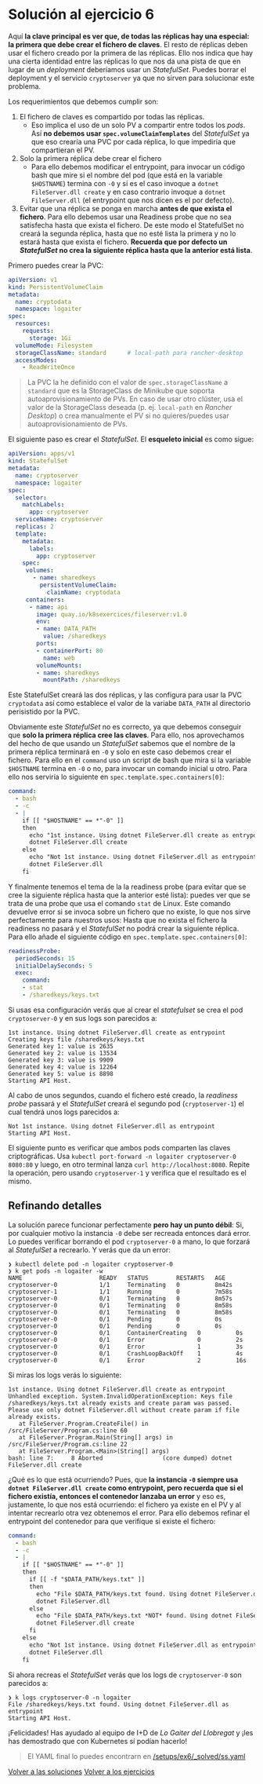 # Solución al ejercicio 6

Aquí **la clave principal es ver que, de todas las réplicas hay una especial: la primera que debe crear el fichero de claves**. El resto de réplicas deben usar el fichero creado por la primera de las réplicas. Ello nos indica que hay una cierta identidad entre las réplicas lo que nos da una pista de que en lugar de un _deployment_ deberíamos usar un _StatefulSet_. Puedes borrar el deployment y el servicio `cryptoserver` ya que no sirven para solucionar este problema.

Los requerimientos que debemos cumplir son:

1. El fichero de claves es compartido por todas las réplicas.
    * Eso implica el uso de un solo PV a compartir entre todos los _pods_. Así **no debemos usar `spec.volumeClaimTemplates`** del _StatefulSet_ ya que eso crearía una PVC por cada réplica, lo que impediría que compartieran el PV.
2. Solo la primera réplica debe crear el fichero
    * Para ello debemos modificar el entrypoint, para invocar un código bash que mire si el nombre del pod (que está en la variable `$HOSTNAME`) termina con `-0` y si es el caso invoque a `dotnet FileServer.dll create` y en caso contrario invoque a `dotnet FileServer.dll` (el entrypoint que nos dicen es el por defecto).
3. Evitar que una réplica se ponga en marcha **antes de que exista el fichero**. Para ello debemos usar una Readiness probe que no sea satisfecha hasta que exista el fichero. De este modo el StatefulSet no creará la segunda réplica, hasta que no esté lista la primera y no lo estará hasta que exista el fichero. **Recuerda que por defecto un _StatefulSet_ no crea la siguiente réplica hasta que la anterior está lista**.

Primero puedes crear la PVC:

```yaml
apiVersion: v1
kind: PersistentVolumeClaim
metadata:
  name: cryptodata
  namespace: logaiter
spec:
  resources:
    requests:
      storage: 1Gi
  volumeMode: Filesystem
  storageClassName: standard      # local-path para rancher-desktop
  accessModes:
    - ReadWriteOnce
```

> La PVC la he definido con el valor de `spec.storageClassName` a `standard` que es la StorageClass de Minikube que soporta autoaprovisionamiento de PVs. En caso de usar otro clúster, usa el valor de la StorageClass deseada (p. ej. `local-path` en _Rancher Desktop_) o crea manualmente el PV si no quieres/puedes usar autoaprovisionamiento de PVs.

El siguiente paso es crear el _StatefulSet_. El **esqueleto inicial** es como sigue:

```yaml
apiVersion: apps/v1
kind: StatefulSet
metadata:
  name: cryptoserver
  namespace: logaiter
spec:
  selector:
    matchLabels:
      app: cryptoserver
  serviceName: cryptoserver
  replicas: 2
  template:
    metadata:
      labels:
        app: cryptoserver
    spec:
     volumes:
       - name: sharedkeys
         persistentVolumeClaim:
           claimName: cryptodata
     containers:
      - name: api
        image: quay.io/k8sexercices/fileserver:v1.0
        env:
        - name: DATA_PATH
          value: /sharedkeys
        ports:
        - containerPort: 80
          name: web
        volumeMounts:
        - name: sharedkeys
          mountPath: /sharedkeys
```

Este StatefulSet creará las dos réplicas, y las configura para usar la PVC `cryptodata` así como establece el valor de la variabe `DATA_PATH` al directorio perisistido por la PVC. 

Obviamente este _StatefulSet_ no es correcto, ya que debemos conseguir que **solo la  primera réplica cree las claves**. Para ello, nos aprovechamos del hecho de que usando un _StatefulSet_ sabemos que el nombre de la primera réplica terminará en `-0` y solo en este caso debemos crear el fichero. Para ello en el `command` uso un script de bash que mira si la variable `$HOSTNAME` termina en `-0` o no, para invocar un comando inicial u otro. Para ello nos serviría lo siguiente en `spec.template.spec.containers[0]`:

```yaml
command:
  - bash
  - -c
  - |
    if [[ "$HOSTNAME" == *"-0" ]]
    then
      echo "1st instance. Using dotnet FileServer.dll create as entrypoint"
      dotnet FileServer.dll create
    else
      echo "Not 1st instance. Using dotnet FileServer.dll as entrypoint"
      dotnet FileServer.dll
    fi  
```

Y finalmente tenemos el tema de la la readiness probe (para evitar que se cree la siguiente réplica hasta que la anterior esté lista): puedes ver que se trata de una probe que usa el comando `stat` de Linux. Este comando devuelve error si se invoca sobre un fichero que no existe, lo que nos sirve perfectamente para nuestros usos: Hasta que no exista el fichero la readiness no pasará y el _StatefulSet_ no podrá crear la siguiente réplica. Para ello añade el siguiente código en `spec.template.spec.containers[0]`:

```yaml
readinessProbe:
  periodSeconds: 15
  initialDelaySeconds: 5
  exec:
    command:
    - stat
    - /sharedkeys/keys.txt
```

Si usas esa configuración verás que al crear el _statefulset_ se crea el pod `cryptoserver-0` y en sus logs son parecidos a:

```
1st instance. Using dotnet FileServer.dll create as entrypoint
Creating keys file /sharedkeys/keys.txt
Generated key 1: value is 2635
Generated key 2: value is 13534
Generated key 3: value is 9909
Generated key 4: value is 12264
Generated key 5: value is 8898
Starting API Host.
```

Al cabo de unos segundos, cuando el fichero esté creado, la _readiness probe_ passará y el _StatefulSet_ creará el segundo pod (`cryptoserver-1`) el cual tendrá unos logs parecidos a:

```
Not 1st instance. Using dotnet FileServer.dll as entrypoint
Starting API Host.
```

El siguiente punto es verificar que ambos pods comparten las claves criptográficas. Usa `kubectl port-forward -n logaiter cryptoserver-0 8080:80` y luego, en otro terminal lanza `curl http://localhost:8080`. Repite la operación, pero usando `cryptoserver-1` y verifica que el resultado es el mismo.

## Refinando detalles

La solución parece funcionar perfectamente **pero hay un punto débil**: Si, por cualquier motivo la instancia `-0` debe ser recreada entonces dará error. Lo puedes verificar borrando el pod `cryptoserver-0` a mano, lo que forzará al _StatefulSet_ a recrearlo. Y verás que da un error:

```
❯ kubectl delete pod -n logaiter cryptoserver-0
❯ k get pods -n logaiter -w
NAME                      READY   STATUS        RESTARTS   AGE
cryptoserver-0            1/1     Terminating   0          8m42s
cryptoserver-1            1/1     Running       0          7m58s
cryptoserver-0            0/1     Terminating   0          8m57s
cryptoserver-0            0/1     Terminating   0          8m58s
cryptoserver-0            0/1     Terminating   0          8m58s
cryptoserver-0            0/1     Pending       0          0s
cryptoserver-0            0/1     Pending       0          0s
cryptoserver-0            0/1     ContainerCreating   0          0s
cryptoserver-0            0/1     Error               0          2s
cryptoserver-0            0/1     Error               1          3s
cryptoserver-0            0/1     CrashLoopBackOff    1          4s
cryptoserver-0            0/1     Error               2          16s
```

Si miras los logs verás lo siguiente:

```
1st instance. Using dotnet FileServer.dll create as entrypoint
Unhandled exception. System.InvalidOperationException: Keys file /sharedkeys/keys.txt already exists and create param was passed. Please use only dotnet FileServer.dll without create param if file already exists.
   at FileServer.Program.CreateFile() in /src/FileServer/Program.cs:line 60
   at FileServer.Program.Main(String[] args) in /src/FileServer/Program.cs:line 22
   at FileServer.Program.<Main>(String[] args)
bash: line 7:     8 Aborted                 (core dumped) dotnet FileServer.dll create
```

¿Qué es lo que está ocurriendo? Pues, que **la instancia `-0` siempre usa `dotnet FileServer.dll create` como entrypoint, pero recuerda que si el fichero existía, entonces el contenedor lanzaba un error** y eso es, justamente, lo que nos está ocurriendo: el fichero ya existe en el PV y al intentar recrearlo otra vez obtenemos el error. Para ello debemos refinar el entrypoint del contenedor para que verifique si existe el fichero:

```yaml
command:
  - bash
  - -c
  - |
    if [[ "$HOSTNAME" == *"-0" ]]
    then
      if [[ -f "$DATA_PATH/keys.txt" ]]
      then
        echo "File $DATA_PATH/keys.txt found. Using dotnet FileServer.dll as entrypoint"
        dotnet FileServer.dll
      else
        echo "File $DATA_PATH/keys.txt *NOT* found. Using dotnet FileServer.dll create as entrypoint"
        dotnet FileServer.dll create
      fi
    else
      echo "Not 1st instance. Using dotnet FileServer.dll as entrypoint"
      dotnet FileServer.dll
    fi  
```

Si ahora recreas el _StatefulSet_ verás que los logs de `cryptoserver-0` son parecidos a:

```
❯ k logs cryptoserver-0 -n logaiter
File /sharedkeys/keys.txt found. Using dotnet FileServer.dll as entrypoint
Starting API Host.
```

¡Felicidades! Has ayudado al equipo de I+D de _Lo Gaiter del Llobregat_ y ¡les has demostrado que con Kubernetes sí podían hacerlo!

> El YAML final lo puedes encontrarn en [/setups/ex6/_solved/ss.yaml](../setups/ex6/_solved/ss.yaml)

[Volver a las soluciones](./readme.md)
[Volver a los ejercicios](../ejercicios.md)